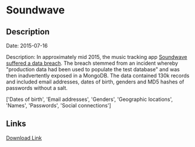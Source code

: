# Soundwave

## Description

Date: 2015-07-16

Description:
In approximately mid 2015, the music tracking app <a href="http://www.soundwave.com/help/" target="_blank" rel="noopener">Soundwave suffered a data breach</a>. The breach stemmed from an incident whereby &quot;production data had been used to populate the test database&quot; and was then inadvertently  exposed in a MongoDB. The data contained 130k records and included email addresses, dates of birth, genders and MD5 hashes of passwords without a salt.


['Dates of birth', 'Email addresses', 'Genders', 'Geographic locations', 'Names', 'Passwords', 'Social connections']

## Links

[Download Link](https://link-to.net/1229997/113.12115544635016/dynamic/?r=aHR0cHM6Ly93d3cubWVkaWFmaXJlLmNvbS92aWV3L2FCOXcxT3lnQ3dRYWJwdS9zb3VuZHdhdmUuY29tL2ZpbGU=)